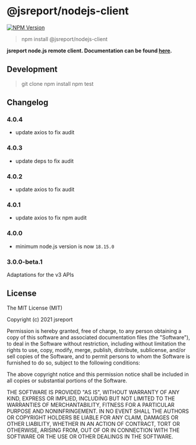 # @jsreport/nodejs-client

[![NPM Version](http://img.shields.io/npm/v/@jsreport/nodejs-client.svg?style=flat-square)](https://npmjs.com/package/@jsreport/nodejs-client)

>npm install @jsreport/nodejs-client

**jsreport node.js remote client. Documentation can be found [here](https://jsreport.net/learn/nodejs-client).**

## Development
>git clone
>npm install
>npm test

## Changelog

### 4.0.4

- update axios to fix audit

### 4.0.3

- update deps to fix audit

### 4.0.2

- update axios to fix audit

### 4.0.1

- update axios to fix npm audit

### 4.0.0

- minimum node.js version is now `18.15.0`

### 3.0.0-beta.1

Adaptations for the v3 APIs

## License
The MIT License (MIT)

Copyright (c) 2021 jsreport

Permission is hereby granted, free of charge, to any person obtaining a copy
of this software and associated documentation files (the "Software"), to deal
in the Software without restriction, including without limitation the rights
to use, copy, modify, merge, publish, distribute, sublicense, and/or sell
copies of the Software, and to permit persons to whom the Software is
furnished to do so, subject to the following conditions:

The above copyright notice and this permission notice shall be included in all
copies or substantial portions of the Software.

THE SOFTWARE IS PROVIDED "AS IS", WITHOUT WARRANTY OF ANY KIND, EXPRESS OR
IMPLIED, INCLUDING BUT NOT LIMITED TO THE WARRANTIES OF MERCHANTABILITY,
FITNESS FOR A PARTICULAR PURPOSE AND NONINFRINGEMENT. IN NO EVENT SHALL THE
AUTHORS OR COPYRIGHT HOLDERS BE LIABLE FOR ANY CLAIM, DAMAGES OR OTHER
LIABILITY, WHETHER IN AN ACTION OF CONTRACT, TORT OR OTHERWISE, ARISING FROM,
OUT OF OR IN CONNECTION WITH THE SOFTWARE OR THE USE OR OTHER DEALINGS IN THE
SOFTWARE.
